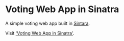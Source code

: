 # Voting Web App in Sinatra

A simple voting web app built in [Sintara](http://sinatrarb.com).

Visit ['Voting Web App in
Sinatra'](http://brgtrainings.com/tutorials/voting-web-app-in-sinatra).
